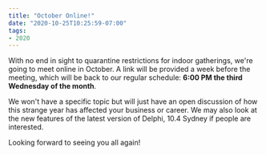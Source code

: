 ```yaml
---
title: "October Online!"
date: "2020-10-25T10:25:59-07:00"
tags:
- 2020
---
```


With no end in sight to quarantine restrictions for indoor gatherings, we're going to meet online in October. A link will be provided a week before the meeting, which will be back to our regular schedule: **6:00 PM the third Wednesday of the month**.

We won't have a specific topic but will just have an open discussion of how this strange year has affected your business or career. We may also look at the new features of the latest version of Delphi, 10.4 Sydney if people are interested.

Looking forward to seeing you all again!
